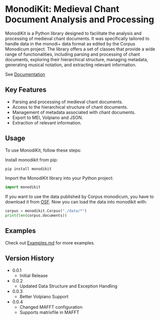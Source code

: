 # MonodiKit: Medieval Chant Document Analysis and Processing
MonodiKit is a Python library designed to facilitate the analysis 
and processing of medieval chant documents. It was specifically 
tailored to handle data in the monodi+ data format as edited 
by the Corpus Monodicum project. 
The library offers a set of classes that 
provide a wide range of functionalities, 
including parsing and processing of chant documents, 
exploring their hierarchical structure, 
managing metadata, generating musical notation, 
and extracting relevant information.

See [Documentation](https://timeipert.github.io/MonodiKit/)


## Key Features
* Parsing and processing of medieval chant documents.
* Access to the hierarchical structure of chant documents.
* Management of metadata associated with chant documents.
* Export to MEI, Volpiano and JSON.
* Extraction of relevant information.

## Usage
To use MonodiKit, follow these steps:

Install monodikit from pip:

```bash
pip install monodikit
```
Import the MonodiKit library into your Python project:

```python
import monodikit
```

If you want to use the data published by Corpus monodicum, you have to download it from [OSF](https://doi.org/10.17605/OSF.IO/MFPKD).
Now you can load the data into monodikit with:

```python
corpus = monodikit.Corpus("./data/*")
print(len(corpus.documents))
```

## Examples
Check out [Examples.md](https://github.com/timeipert/MonodiKit/blob/main/Examples.md) for more examples.

## Version History
* 0.0.1
    * Initial Release
* 0.0.2
  * Updated Data Structure and Exception Handling
* 0.0.3
  * Better Volpiano Support
* 0.0.4
  * Changed MAFFT configuration
  * Supports matrixfile in MAFFT